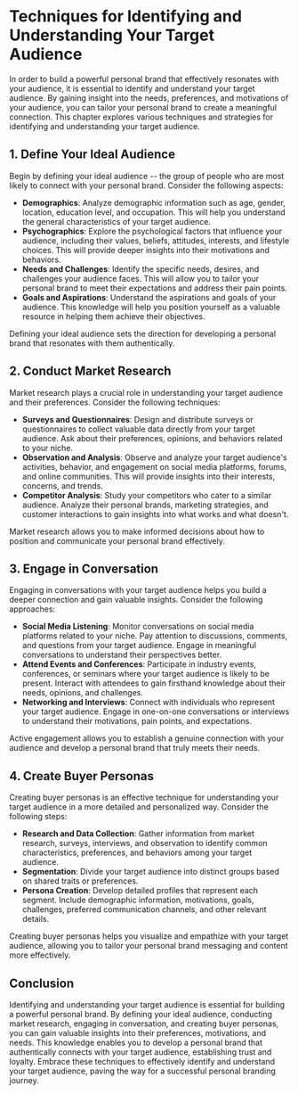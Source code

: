 Techniques for Identifying and Understanding Your Target Audience
============================================================================

In order to build a powerful personal brand that effectively resonates with your audience, it is essential to identify and understand your target audience. By gaining insight into the needs, preferences, and motivations of your audience, you can tailor your personal brand to create a meaningful connection. This chapter explores various techniques and strategies for identifying and understanding your target audience.

**1. Define Your Ideal Audience**
---------------------------------

Begin by defining your ideal audience -- the group of people who are most likely to connect with your personal brand. Consider the following aspects:

* **Demographics**: Analyze demographic information such as age, gender, location, education level, and occupation. This will help you understand the general characteristics of your target audience.
* **Psychographics**: Explore the psychological factors that influence your audience, including their values, beliefs, attitudes, interests, and lifestyle choices. This will provide deeper insights into their motivations and behaviors.
* **Needs and Challenges**: Identify the specific needs, desires, and challenges your audience faces. This will allow you to tailor your personal brand to meet their expectations and address their pain points.
* **Goals and Aspirations**: Understand the aspirations and goals of your audience. This knowledge will help you position yourself as a valuable resource in helping them achieve their objectives.

Defining your ideal audience sets the direction for developing a personal brand that resonates with them authentically.

**2. Conduct Market Research**
------------------------------

Market research plays a crucial role in understanding your target audience and their preferences. Consider the following techniques:

* **Surveys and Questionnaires**: Design and distribute surveys or questionnaires to collect valuable data directly from your target audience. Ask about their preferences, opinions, and behaviors related to your niche.
* **Observation and Analysis**: Observe and analyze your target audience's activities, behavior, and engagement on social media platforms, forums, and online communities. This will provide insights into their interests, concerns, and trends.
* **Competitor Analysis**: Study your competitors who cater to a similar audience. Analyze their personal brands, marketing strategies, and customer interactions to gain insights into what works and what doesn't.

Market research allows you to make informed decisions about how to position and communicate your personal brand effectively.

**3. Engage in Conversation**
-----------------------------

Engaging in conversations with your target audience helps you build a deeper connection and gain valuable insights. Consider the following approaches:

* **Social Media Listening**: Monitor conversations on social media platforms related to your niche. Pay attention to discussions, comments, and questions from your target audience. Engage in meaningful conversations to understand their perspectives better.
* **Attend Events and Conferences**: Participate in industry events, conferences, or seminars where your target audience is likely to be present. Interact with attendees to gain firsthand knowledge about their needs, opinions, and challenges.
* **Networking and Interviews**: Connect with individuals who represent your target audience. Engage in one-on-one conversations or interviews to understand their motivations, pain points, and expectations.

Active engagement allows you to establish a genuine connection with your audience and develop a personal brand that truly meets their needs.

**4. Create Buyer Personas**
----------------------------

Creating buyer personas is an effective technique for understanding your target audience in a more detailed and personalized way. Consider the following steps:

* **Research and Data Collection**: Gather information from market research, surveys, interviews, and observation to identify common characteristics, preferences, and behaviors among your target audience.
* **Segmentation**: Divide your target audience into distinct groups based on shared traits or preferences.
* **Persona Creation**: Develop detailed profiles that represent each segment. Include demographic information, motivations, goals, challenges, preferred communication channels, and other relevant details.

Creating buyer personas helps you visualize and empathize with your target audience, allowing you to tailor your personal brand messaging and content more effectively.

**Conclusion**
--------------

Identifying and understanding your target audience is essential for building a powerful personal brand. By defining your ideal audience, conducting market research, engaging in conversation, and creating buyer personas, you can gain valuable insights into their preferences, motivations, and needs. This knowledge enables you to develop a personal brand that authentically connects with your target audience, establishing trust and loyalty. Embrace these techniques to effectively identify and understand your target audience, paving the way for a successful personal branding journey.
